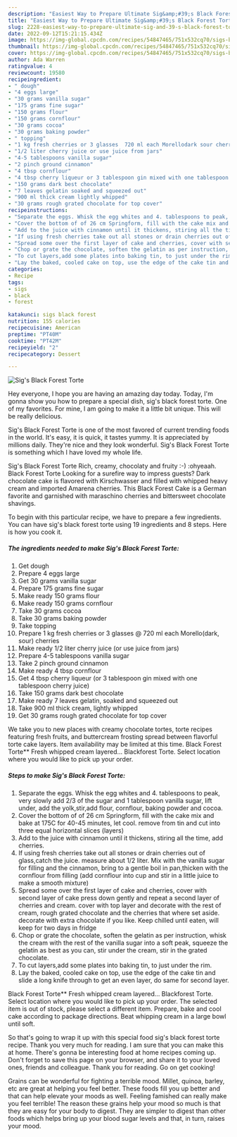 ```yaml
---
description: "Easiest Way to Prepare Ultimate Sig&amp;#39;s Black Forest Torte"
title: "Easiest Way to Prepare Ultimate Sig&amp;#39;s Black Forest Torte"
slug: 2228-easiest-way-to-prepare-ultimate-sig-and-39-s-black-forest-torte
date: 2022-09-12T15:21:15.434Z
image: https://img-global.cpcdn.com/recipes/54847465/751x532cq70/sigs-black-forest-torte-recipe-main-photo.jpg
thumbnail: https://img-global.cpcdn.com/recipes/54847465/751x532cq70/sigs-black-forest-torte-recipe-main-photo.jpg
cover: https://img-global.cpcdn.com/recipes/54847465/751x532cq70/sigs-black-forest-torte-recipe-main-photo.jpg
author: Ada Warren
ratingvalue: 4
reviewcount: 19580
recipeingredient:
- " dough"
- "4 eggs large"
- "30 grams vanilla sugar"
- "175 grams fine sugar"
- "150 grams flour"
- "150 grams cornflour"
- "30 grams cocoa"
- "30 grams baking powder"
- " topping"
- "1 kg fresh cherries or 3 glasses  720 ml each Morellodark sour cherries"
- "1/2 liter cherry juice or use juice from jars"
- "4-5 tablespoons vanilla sugar"
- "2 pinch ground cinnamon"
- "4 tbsp cornflour"
- "4 tbsp cherry liqueur or 3 tablespoon gin mixed with one tablespoon cherry juice"
- "150 grams dark best chocolate"
- "7 leaves gelatin soaked and squeezed out"
- "900 ml thick cream lightly whipped"
- "30 grams rough grated chocolate for top cover"
recipeinstructions:
- "Separate the eggs. Whisk the egg whites and 4. tablespoons to peak, very slowly add 2/3 of the sugar and 1 tablespoon vanilla sugar, lift under, add the yolk,stir,add flour, cornflour, baking powder and cocoa."
- "Cover the bottom of of 26 cm Springform, fill with the cake mix and bake at 175C for 40-45 minutes, let cool. remove from tin and cut into three equal horizontal slices (layers)"
- "Add to the juice with cinnamon until it thickens, stiring all the time, add cherries."
- "If using fresh cherries take out all stones or drain cherries out of glass,catch the juice. measure about 1/2 liter. Mix with the vanilla sugar for filling and the cinnamon, bring to a gentle boil in pan,thicken with the cornflour from filling (add cornflour into cup and stir in a little juice to make a smooth mixture)"
- "Spread some over the first layer of cake and cherries, cover with second layer of cake press down gently and repeat a second layer of cherries and cream. cover with top layer and decorate with the rest of cream, rough grated chocolate and the cherries that where set aside. decorate with extra chocolate if you like. Keep chilled until eaten, will keep for two days in fridge"
- "Chop or grate the chocolate, soften the gelatin as per instruction, whisk the cream with the rest of the vanilla sugar into a soft peak, squeeze the gelatin as best as you can, stir under the cream, stir in the grated chocolate."
- "To cut layers,add some plates into baking tin, to just under the rim."
- "Lay the baked, cooled cake on top, use the edge of the cake tin and slide a long knife through to get an even layer, do same for second layer."
categories:
- Recipe
tags:
- sigs
- black
- forest

katakunci: sigs black forest 
nutrition: 155 calories
recipecuisine: American
preptime: "PT40M"
cooktime: "PT42M"
recipeyield: "2"
recipecategory: Dessert

---
```



![Sig&#39;s Black Forest Torte](https://img-global.cpcdn.com/recipes/54847465/751x532cq70/sigs-black-forest-torte-recipe-main-photo.jpg)

Hey everyone, I hope you are having an amazing day today. Today, I'm gonna show you how to prepare a special dish, sig&#39;s black forest torte. One of my favorites. For mine, I am going to make it a little bit unique. This will be really delicious.

Sig&#39;s Black Forest Torte is one of the most favored of current trending foods in the world. It's easy, it is quick, it tastes yummy. It is appreciated by millions daily. They're nice and they look wonderful. Sig&#39;s Black Forest Torte is something which I have loved my whole life.

Sig&#39;s Black Forest Torte Rich, creamy, chocolaty and fruity :-) :ohyeaah. Black Forest Torte Looking for a surefire way to impress guests? Dark chocolate cake is flavored with Kirschwasser and filled with whipped heavy cream and imported Amarena cherries. This Black Forest Cake is a German favorite and garnished with maraschino cherries and bittersweet chocolate shavings.


To begin with this particular recipe, we have to prepare a few ingredients. You can have sig&#39;s black forest torte using 19 ingredients and 8 steps. Here is how you cook it.

<!--inarticleads1-->

##### The ingredients needed to make Sig&#39;s Black Forest Torte:

1. Get  dough
1. Prepare 4 eggs large
1. Get 30 grams vanilla sugar
1. Prepare 175 grams fine sugar
1. Make ready 150 grams flour
1. Make ready 150 grams cornflour
1. Take 30 grams cocoa
1. Take 30 grams baking powder
1. Take  topping
1. Prepare 1 kg fresh cherries or 3 glasses @ 720 ml each Morello(dark, sour) cherries
1. Make ready 1/2 liter cherry juice (or use juice from jars)
1. Prepare 4-5 tablespoons vanilla sugar
1. Take 2 pinch ground cinnamon
1. Make ready 4 tbsp cornflour
1. Get 4 tbsp cherry liqueur (or 3 tablespoon gin mixed with one tablespoon cherry juice)
1. Take 150 grams dark best chocolate
1. Make ready 7 leaves gelatin, soaked and squeezed out
1. Take 900 ml thick cream, lightly whipped
1. Get 30 grams rough grated chocolate for top cover


We take you to new places with creamy chocolate tortes, torte recipes featuring fresh fruits, and buttercream frosting spread between flavorful torte cake layers. Item availability may be limited at this time. Black Forest Torte** Fresh whipped cream layered… Blackforest Torte. Select location where you would like to pick up your order. 

<!--inarticleads2-->

##### Steps to make Sig&#39;s Black Forest Torte:

1. Separate the eggs. Whisk the egg whites and 4. tablespoons to peak, very slowly add 2/3 of the sugar and 1 tablespoon vanilla sugar, lift under, add the yolk,stir,add flour, cornflour, baking powder and cocoa.
1. Cover the bottom of of 26 cm Springform, fill with the cake mix and bake at 175C for 40-45 minutes, let cool. remove from tin and cut into three equal horizontal slices (layers)
1. Add to the juice with cinnamon until it thickens, stiring all the time, add cherries.
1. If using fresh cherries take out all stones or drain cherries out of glass,catch the juice. measure about 1/2 liter. Mix with the vanilla sugar for filling and the cinnamon, bring to a gentle boil in pan,thicken with the cornflour from filling (add cornflour into cup and stir in a little juice to make a smooth mixture)
1. Spread some over the first layer of cake and cherries, cover with second layer of cake press down gently and repeat a second layer of cherries and cream. cover with top layer and decorate with the rest of cream, rough grated chocolate and the cherries that where set aside. decorate with extra chocolate if you like. Keep chilled until eaten, will keep for two days in fridge
1. Chop or grate the chocolate, soften the gelatin as per instruction, whisk the cream with the rest of the vanilla sugar into a soft peak, squeeze the gelatin as best as you can, stir under the cream, stir in the grated chocolate.
1. To cut layers,add some plates into baking tin, to just under the rim.
1. Lay the baked, cooled cake on top, use the edge of the cake tin and slide a long knife through to get an even layer, do same for second layer.


Black Forest Torte** Fresh whipped cream layered… Blackforest Torte. Select location where you would like to pick up your order. The selected item is out of stock, please select a different item. Prepare, bake and cool cake according to package directions. Beat whipping cream in a large bowl until soft. 

So that's going to wrap it up with this special food sig&#39;s black forest torte recipe. Thank you very much for reading. I am sure that you can make this at home. There's gonna be interesting food at home recipes coming up. Don't forget to save this page on your browser, and share it to your loved ones, friends and colleague. Thank you for reading. Go on get cooking!

Grains can be wonderful for fighting a terrible mood. Millet, quinoa, barley, etc are great at helping you feel better. These foods fill you up better and that can help elevate your moods as well. Feeling famished can really make you feel terrible! The reason these grains help your mood so much is that they are easy for your body to digest. They are simpler to digest than other foods which helps bring up your blood sugar levels and that, in turn, raises your mood.
